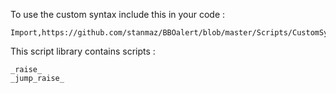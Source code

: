 To use the custom syntax include this in your code :

    Import,https://github.com/stanmaz/BBOalert/blob/master/Scripts/CustomSyntax/CustomSyntaxScriptLibrary.js
    
This script library contains scripts :

    _raise_
    _jump_raise_
    


